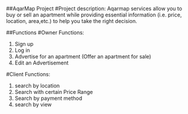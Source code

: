 ##AqarMap Project
#Project description:
Aqarmap services allow you to buy or sell an apartment while providing essential information (i.e. price, location, area,etc.) to help you take the right decision.

##Functions
#Owner Functions:
1. Sign up
2. Log in
3. Advertise for an apartment (Offer an apartment for sale)
4. Edit an Advertisement

#Client Functions:
1. search by location 
2. Search with certain Price Range 
3. Search by payment method
4. search by view

